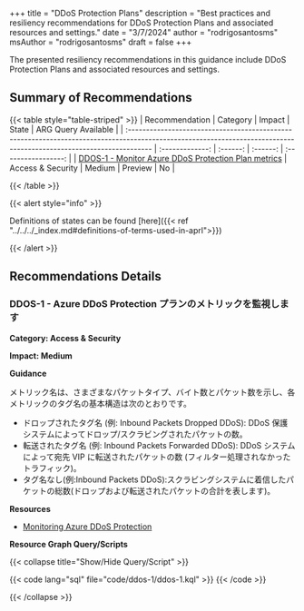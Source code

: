+++
title = "DDoS Protection Plans"
description = "Best practices and resiliency recommendations for DDoS Protection Plans and associated resources and settings."
date = "3/7/2024"
author = "rodrigosantosms"
msAuthor = "rodrigosantosms"
draft = false
+++

The presented resiliency recommendations in this guidance include DDoS Protection Plans and associated resources and settings.

## Summary of Recommendations

{{< table style="table-striped" >}}
| Recommendation                                                                                                                                                      |  Category       |  Impact     |  State    | ARG Query Available |
| :------------------------------------------------------------------------------------------------------------------------------------------------------------------ | :-------------: | :------:    | :------:  | :-----------------: |
| [DDOS-1 - Monitor Azure DDoS Protection Plan metrics](#ddos-1---monitor-azure-ddos-protection-plan-metrics) | Access & Security      | Medium      | Preview   |         No         |

{{< /table >}}

{{< alert style="info" >}}

Definitions of states can be found [here]({{< ref "../../../_index.md#definitions-of-terms-used-in-aprl">}})

{{< /alert >}}

## Recommendations Details

### DDOS-1 - Azure DDoS Protection プランのメトリックを監視します

**Category: Access & Security**

**Impact: Medium**

**Guidance**

メトリック名は、さまざまなパケットタイプ、バイト数とパケット数を示し、各メトリックのタグ名の基本構造は次のとおりです。

- ドロップされたタグ名 (例: Inbound Packets Dropped DDoS): DDoS 保護システムによってドロップ/スクラビングされたパケットの数。
- 転送されたタグ名 (例: Inbound Packets Forwarded DDoS): DDoS システムによって宛先 VIP に転送されたパケットの数 (フィルター処理されなかったトラフィック)。
- タグ名なし(例:Inbound Packets DDoS):スクラビングシステムに着信したパケットの総数(ドロップおよび転送されたパケットの合計を表します)。

**Resources**

- [Monitoring Azure DDoS Protection](https://learn.microsoft.com/ja-jp/azure/ddos-protection/monitor-ddos-protection-reference)

**Resource Graph Query/Scripts**

{{< collapse title="Show/Hide Query/Script" >}}

{{< code lang="sql" file="code/ddos-1/ddos-1.kql" >}} {{< /code >}}

{{< /collapse >}}

<br><br>
